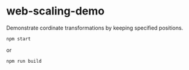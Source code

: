 # web-scaling-demo

Demonstrate cordinate transformations by keeping specified positions.

```
npm start
```

or

```
npm run build
```
